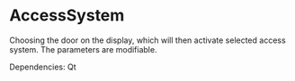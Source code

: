 # AccessSystem

Choosing the door on the display, which will then activate selected access system. The parameters are modifiable.

Dependencies: Qt
